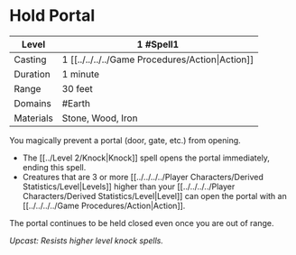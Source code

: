 # Hold Portal

| Level     | 1 #Spell1                                        |
| --------- | ------------------------------------------------ |
| Casting   | 1 [[../../../../Game Procedures/Action\|Action]] |
| Duration  | 1 minute                                         |
| Range     | 30 feet                                          |
| Domains   | #Earth                                           |
| Materials | Stone, Wood, Iron                                |

You magically prevent a portal (door, gate, etc.) from opening.  

- The [[../Level 2/Knock\|Knock]] spell opens the portal immediately, ending this spell. 
- Creatures that are 3 or more [[../../../../Player Characters/Derived Statistics/Level\|Levels]] higher than your [[../../../../Player Characters/Derived Statistics/Level|Level]] can open the portal with an [[../../../../Game Procedures/Action\|Action]].

The portal continues to be held closed even once you are out of range.

*Upcast: Resists higher level knock spells.*